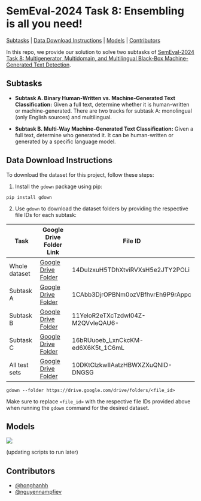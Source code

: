 # SemEval-2024 Task 8: Ensembling is all you need!


[Subtasks](#subtasks) | [Data Download Instructions](#data_format) | [Models](#models) | [Contributors](#contributors)

In this repo, we provide our solution to solve two subtasks of [SemEval-2024 Task 8: Multigenerator, Multidomain, and Multilingual Black-Box Machine-Generated Text Detection](https://github.com/mbzuai-nlp/SemEval2024-task8).

## Subtasks

- **Subtask A. Binary Human-Written vs. Machine-Generated Text Classification:** Given a full text, determine whether it is human-written or machine-generated. There are two tracks for subtask A: monolingual (only English sources) and multilingual.

- **Subtask B. Multi-Way Machine-Generated Text Classification:** Given a full text, determine who generated it. It can be human-written or generated by a specific language model.

## <a name="data_format"></a>Data Download Instructions

To download the dataset for this project, follow these steps:

1. Install the `gdown` package using pip:

```
pip install gdown
````

2. Use `gdown` to download the dataset folders by providing the respective file IDs for each subtask:

| Task          | Google Drive Folder Link                                                                                           | File ID                                        |
|---------------|--------------------------------------------------------------------------------------------------------------------|------------------------------------------------|
| Whole dataset | [Google Drive Folder](https://drive.google.com/drive/folders/14DulzxuH5TDhXtviRVXsH5e2JTY2POLi)            | 14DulzxuH5TDhXtviRVXsH5e2JTY2POLi            |
| Subtask A     | [Google Drive Folder](https://drive.google.com/drive/folders/1CAbb3DjrOPBNm0ozVBfhvrEh9P9rAppc)            | 1CAbb3DjrOPBNm0ozVBfhvrEh9P9rAppc            |
| Subtask B     | [Google Drive Folder](https://drive.google.com/drive/folders/11YeloR2eTXcTzdwI04Z-M2QVvIeQAU6-)            | 11YeloR2eTXcTzdwI04Z-M2QVvIeQAU6-            |
| Subtask C     | [Google Drive Folder](https://drive.google.com/drive/folders/16bRUuoeb_LxnCkcKM-ed6X6K5t_1C6mL)            | 16bRUuoeb_LxnCkcKM-ed6X6K5t_1C6mL            |
| All test sets  | [Google Drive Folder](https://drive.google.com/drive/folders/10DKtClzkwIIAatzHBWXZXuQNID-DNGSG?usp=sharing)            | 10DKtClzkwIIAatzHBWXZXuQNID-DNGSG            |

```
gdown --folder https://drive.google.com/drive/folders/<file_id>
```
Make sure to replace `<file_id>` with the respective file IDs provided above when running the `gdown` command for the desired dataset.


## Models

![](./images/model.png)

(updating scripts to run later)

## Contributors

- [@honghanhh](https://github.com/honghanhh)
- [@nguyennampfiev](https://github.com/nguyennampfiev)
